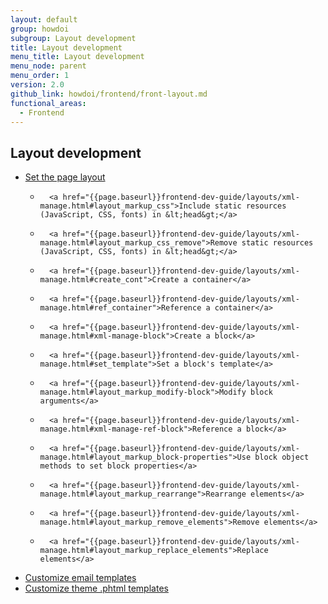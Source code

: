 ```yaml
---
layout: default
group: howdoi
subgroup: Layout development
title: Layout development
menu_title: Layout development
menu_node: parent
menu_order: 1
version: 2.0
github_link: howdoi/frontend/front-layout.md
functional_areas:
  - Frontend
---
```


## Layout development

- 	<a href="{{page.baseurl}}frontend-dev-guide/layouts/xml-manage.html#layout_markup_columns">Set the page layout</a>
	- 		<a href="{{page.baseurl}}frontend-dev-guide/layouts/xml-manage.html#layout_markup_css">Include static resources (JavaScript, CSS, fonts) in &lt;head&gt;</a>
	- 		<a href="{{page.baseurl}}frontend-dev-guide/layouts/xml-manage.html#layout_markup_css_remove">Remove static resources (JavaScript, CSS, fonts) in &lt;head&gt;</a>
	- 		<a href="{{page.baseurl}}frontend-dev-guide/layouts/xml-manage.html#create_cont">Create a container</a>
	- 		<a href="{{page.baseurl}}frontend-dev-guide/layouts/xml-manage.html#ref_container">Reference a container</a>
	- 		<a href="{{page.baseurl}}frontend-dev-guide/layouts/xml-manage.html#xml-manage-block">Create a block</a>
	- 		<a href="{{page.baseurl}}frontend-dev-guide/layouts/xml-manage.html#set_template">Set a block's template</a>
	- 		<a href="{{page.baseurl}}frontend-dev-guide/layouts/xml-manage.html#layout_markup_modify-block">Modify block arguments</a>
	- 		<a href="{{page.baseurl}}frontend-dev-guide/layouts/xml-manage.html#xml-manage-ref-block">Reference a block</a>
	- 		<a href="{{page.baseurl}}frontend-dev-guide/layouts/xml-manage.html#layout_markup_block-properties">Use block object methods to set block properties</a>
	- 		<a href="{{page.baseurl}}frontend-dev-guide/layouts/xml-manage.html#layout_markup_rearrange">Rearrange elements</a>
	- 		<a href="{{page.baseurl}}frontend-dev-guide/layouts/xml-manage.html#layout_markup_remove_elements">Remove elements</a>
	- 		<a href="{{page.baseurl}}frontend-dev-guide/layouts/xml-manage.html#layout_markup_replace_elements">Replace elements</a>
- <a href="{{page.baseurl}}frontend-dev-guide/templates/template-email.html">Customize email templates</a>
- <a href="{{page.baseurl}}frontend-dev-guide/templates/template-walkthrough.html">Customize theme .phtml templates</a>

	
